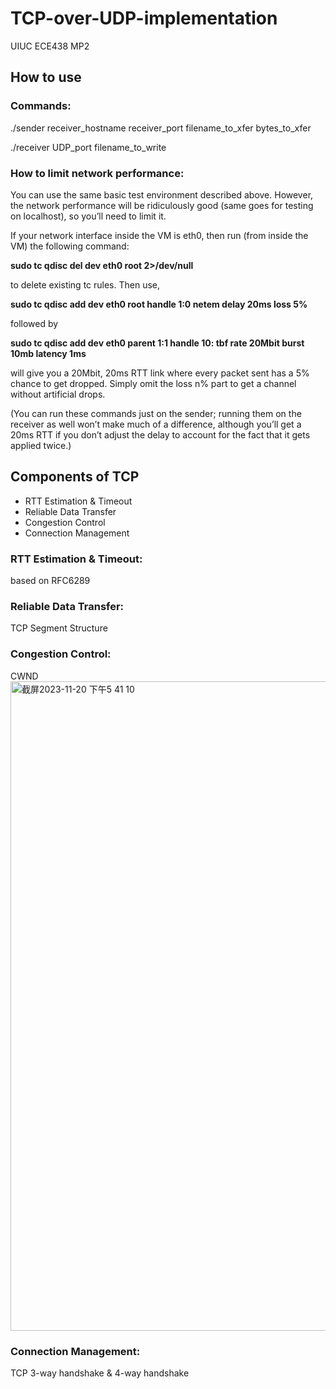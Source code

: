 # TCP-over-UDP-implementation

UIUC ECE438 MP2

## How to use
### Commands:
./sender receiver_hostname receiver_port filename_to_xfer bytes_to_xfer

./receiver UDP_port filename_to_write

### How to limit network performance:
You can use the same basic test environment described above. However, the network performance will be ridiculously good (same goes for testing on localhost), so you’ll need to limit it.

If your network interface inside the VM is eth0, then run (from inside the VM) the following command:

**sudo tc qdisc del dev eth0 root 2>/dev/null**

to delete existing tc rules. Then use,

**sudo tc qdisc add dev eth0 root handle 1:0 netem delay 20ms loss 5%**

followed by

**sudo tc qdisc add dev eth0 parent 1:1 handle 10: tbf rate 20Mbit burst 10mb latency 1ms**

will give you a 20Mbit, 20ms RTT link where every packet sent has a 5% chance to get dropped. Simply omit the loss n% part to get a channel without artificial drops.

(You can run these commands just on the sender; running them on the receiver as well won’t make much of a difference, although you’ll get a 20ms RTT if you don’t adjust the delay to account for the fact that it gets applied twice.)

## Components of TCP
- RTT Estimation & Timeout
- Reliable Data Transfer
- Congestion Control
- Connection Management

### RTT Estimation & Timeout: 
based on RFC6289

### Reliable Data Transfer: 
TCP Segment Structure

### Congestion Control: 
CWND
<img width="1039" alt="截屏2023-11-20 下午5 41 10" src="https://github.com/emmaleee789/TCP-over-UDP-implementation/assets/112675973/89fe9d14-c5e5-4d2e-ad61-8bb32776a4a4">

### Connection Management: 
TCP 3-way handshake & 4-way handshake
